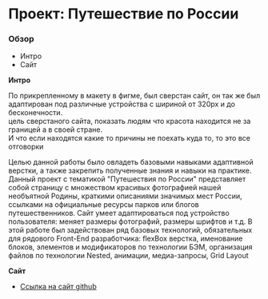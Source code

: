 # Проект: Путешествие по России

### Обзор
* Интро
* Сайт

**Интро**

По прикрепленному в макету в фигме, был сверстан сайт, он так же был адаптирован под различные устройства с шириной от 320px и до бесконечности.  
цель сверстаного сайта, показать людям что красота находится не за границей а в своей стране.  
И что если находятся какие то причины не поехать куда то, то это все отговорки

Целью данной работы было овладеть базовыми навыками адаптивной верстки, а также
закрепить полученные знания и навыки на практике.
Данный проект с тематикой "Путешествия по России" представляет собой страницу с
множеством красивых фотографией нашей необъятной Родины, краткими описаниями
значимых мест России, ссылками на официальные ресурсы парков или блогов
путешественников.
Сайт умеет адаптироваться под устройство пользователя: меняет размеры фотографий,
размеры шрифтов и т.д. В этой работе был задействован ряд базовых технологий, обязательных
для рядового Front-End разработчика: flexBox верстка, именование блоков, элементов и
модификаторов по технологии БЭМ, организация файлов по технологии Nested, анимации,
медиа-запросы, Grid Layout

**Сайт**

* [Ссылка на сайт github](https://ilyakotkov.github.io/russian-travel/)

